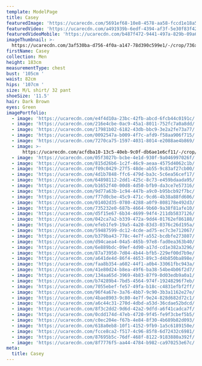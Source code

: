 ```yaml
---
template: ModelPage
title: Casey
featuredImage: 'https://ucarecdn.com/5691ef68-10e8-4578-aa58-fccd1e18a5b1/'
featuredVideo: 'https://ucarecdn.com/a491939b-6edf-4394-af3f-5e30f83f426a/'
featuredVideoMobile: 'https://ucarecdn.com/b487f472-9441-497a-829b-09a6c92f74d5/'
imageThumbnail: >-
  https://ucarecdn.com/3af530ba-d756-4f0a-a147-78d390c599e1/-/crop/736x944/474,214/-/preview/
firstName: Casey
collection: Men
height: 183cm
measurementType: chest
bust: '105cm '
waist: 82cm
hips: '107cm '
size: M/L shirt/ 32 pant
shoeSize: '11.5'
hair: Dark Brown
eyes: Green
imagePortfolio:
  - image: 'https://ucarecdn.com/e4f4d10a-23bc-42fb-abcd-6fcb44c0191c/'
  - image: 'https://ucarecdn.com/216e4cbe-0ac9-45a1-8011-752fc7a0a8dd/'
  - image: 'https://ucarecdn.com/17981b02-6182-43db-bbc9-3e2a2fe73a77/'
  - image: 'https://ucarecdn.com/0092547a-b009-4f7c-afd9-f58aa906f715/'
  - image: 'https://ucarecdn.com/7270ca75-1597-4031-8014-e2088ae4b869/'
  - image: >-
      https://ucarecdn.com/acfdba10-13c5-40eb-9c0f-db6ae1e6cf11/-/crop/5123x6588/0,0/-/preview/
  - image: 'https://ucarecdn.com/05f3027b-bcbe-4e1d-930f-9a046997026f/'
  - image: 'https://ucarecdn.com/815d26b6-1c2f-46c9-aeaa-4575d4062c1b/'
  - image: 'https://ucarecdn.com/f09c0429-27f5-48de-ab55-9c83af27cb00/'
  - image: 'https://ucarecdn.com/4d1b7848-ffc6-479d-ba3c-5c6ea56cef17/'
  - image: 'https://ucarecdn.com/64898112-2dd1-425c-8c73-e459bdaada95/'
  - image: 'https://ucarecdn.com/b1652f40-00d8-4d50-bfb9-da3ce7e57316/'
  - image: 'https://ucarecdn.com/9d77a63b-1c94-447b-a9c0-b95bcb92f7bc/'
  - image: 'https://ucarecdn.com/f77d0cbe-45c9-471c-9cd6-4b38a88fd606/'
  - image: 'https://ucarecdn.com/01402d35-0780-4288-a0f9-808178e492d3/'
  - image: 'https://ucarecdn.com/735232e0-687b-4664-9b60-9a38f81afe10/'
  - image: 'https://ucarecdn.com/d5f15e67-6b34-4699-94f4-211db5837126/'
  - image: 'https://ucarecdn.com/042ca7a2-b339-472a-9dd4-01762ef86188/'
  - image: 'https://ucarecdn.com/efeb1fe9-19a5-4a20-83d3-0376c26d195a/'
  - image: 'https://ucarecdn.com/59487599-dc12-4cde-ad75-ec7c3e712067/'
  - image: 'https://ucarecdn.com/b379ba43-778c-4e7f-a552-bcdbfe273807/'
  - image: 'https://ucarecdn.com/d94caea4-04a5-465b-97e8-fad0ea363b40/'
  - image: 'https://ucarecdn.com/6e889bdc-09ef-4d90-a17d-cd1e382a3296/'
  - image: 'https://ucarecdn.com/87a73950-7d04-4b44-bfb5-229ef00d7b9e/'
  - image: 'https://ucarecdn.com/a641de4d-86f4-4653-89c3-d4b850ba898e/'
  - image: 'https://ucarecdn.com/faa8b354-a602-44f1-a0b4-33061fbc943a/'
  - image: 'https://ucarecdn.com/41e80d24-b8ea-49f6-ba38-54be4b06f2d7/'
  - image: 'https://ucarecdn.com/134aa65d-3969-4b83-87f9-0d03edb9a0a1/'
  - image: 'https://ucarecdn.com/b74289b4-7bd5-4564-974f-19248296f7eb/'
  - image: 'https://ucarecdn.com/7055ebef-fe57-49fa-b18c-c4831efbf2ff/'
  - image: 'https://ucarecdn.com/96f4a67e-3a76-4bb7-9c90-3b3a1162e27e/'
  - image: 'https://ucarecdn.com/4bae8903-9c80-4e7f-9e24-828d682d72c1/'
  - image: 'https://ucarecdn.com/a6c44c31-270d-4dbd-a53d-36cdae52bdcd/'
  - image: 'https://ucarecdn.com/8f3c2dd2-9d6d-42a2-9dfd-a6f41cadca7f/'
  - image: 'https://ucarecdn.com/0cdd174d-47eb-4720-9f45-fe9f3cbef5b5/'
  - image: 'https://ucarecdn.com/c0ec204e-f67b-4e84-8f30-4b689b82d093/'
  - image: 'https://ucarecdn.com/618a0eb8-10f1-4152-9fb9-1a5c6189150e/'
  - image: 'https://ucarecdn.com/fcce8ca2-f517-4c96-85f8-6d72432c6981/'
  - image: 'https://ucarecdn.com/87695b5c-76df-468f-8122-9183880a392f/'
  - image: 'https://ucarecdn.com/8f7776f5-aa44-4784-b982-ca970253e67c/'
meta:
  title: Casey
---
```


